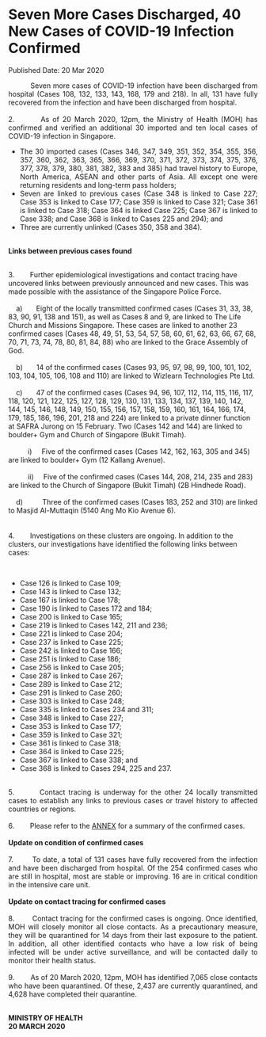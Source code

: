 <html>
    <meta http-equiv="Content-Type" content="text/html; charset=utf-8"/>
    <meta charset="utf-8"/>
    <title>Seven More Cases Discharged, 40 New Cases of COVID-19 Infection Confirmed</title>
    <body><h1>Seven More Cases Discharged, 40 New Cases of COVID-19 Infection Confirmed</h1>
    <p>Published Date: 20 Mar 2020</p> <p style="text-align: justify;">&nbsp; &nbsp; &nbsp; &nbsp; &nbsp; Seven more cases of COVID-19 infection have been discharged from hospital (Cases 108, 132, 133, 143, 168, 179 and 218). In all, 131 have fully recovered from the infection and have been discharged from hospital.<br><br>2.&nbsp; &nbsp; &nbsp; &nbsp; As of 20 March 2020, 12pm, the Ministry of Health (MOH) has confirmed and verified an additional 30 imported and ten local cases of COVID-19 infection in Singapore.</p> <ul><li style="text-align: justify;">The 30 imported cases (Cases 346, 347, 349, 351, 352, 354, 355, 356, 357, 360, 362, 363, 365, 366, 369, 370, 371, 372, 373, 374, 375, 376, 377, 378, 379, 380, 381, 382, 383 and 385) had travel history to Europe, North America, ASEAN and other parts of Asia. All except one were returning residents and long-term pass holders;</li><li style="text-align: justify;">Seven are linked to previous cases (Case 348 is linked to Case 227; Case 353 is linked to Case 177; Case 359 is linked to Case 321; Case 361 is linked to Case 318; Case 364 is linked Case 225; Case 367 is linked to Case 338; and Case 368 is linked to Cases 225 and 294); and</li><li style="text-align: justify;">Three are currently unlinked (Cases 350, 358 and 384).</li></ul><p style="text-align: justify;"><br><strong>Links between previous cases found</strong></p><p style=""><br>3.&nbsp; &nbsp; &nbsp; &nbsp; Further epidemiological investigations and contact tracing have uncovered links between previously announced and new cases. This was made possible with the assistance of the Singapore Police Force.<br><br>&nbsp; &nbsp; a)&nbsp; &nbsp; &nbsp; &nbsp;Eight of the locally transmitted confirmed cases (Cases 31, 33, 38, 83, 90, 91, 138 and 151), as well as Cases 8 and 9, are linked to The Life Church and Missions Singapore. These cases are linked to another 23 confirmed cases (Cases 48, 49, 51, 53, 54, 57, 58, 60, 61, 62, 63, 66, 67, 68, 70, 71, 73, 74, 78, 80, 81, 84, 88) who are linked to the Grace Assembly of God.<br><br>&nbsp; &nbsp; b)&nbsp; &nbsp; &nbsp; &nbsp;14 of the confirmed cases (Cases 93, 95, 97, 98, 99, 100, 101, 102, 103, 104, 105, 106, 108 and 110) are linked to Wizlearn Technologies Pte Ltd.<br><br>&nbsp; &nbsp; c)&nbsp; &nbsp; &nbsp; &nbsp;47 of the confirmed cases (Cases 94, 96, 107, 112, 114, 115, 116, 117, 118, 120, 121, 122, 125, 127, 128, 129, 130, 131, 133, 134, 137, 139, 140, 142, 144, 145, 146, 148, 149, 150, 155, 156, 157, 158, 159, 160, 161, 164, 166, 174, 179, 185, 186, 196, 201, 218 and 224) are linked to a private dinner function at SAFRA Jurong on 15 February. Two (Cases 142 and 144) are linked to boulder+ Gym and Church of Singapore (Bukit Timah).<br><br>&nbsp; &nbsp; &nbsp; &nbsp; &nbsp; i)&nbsp; &nbsp; &nbsp;Five of the confirmed cases (Cases 142, 162, 163, 305 and 345) are linked to boulder+ Gym (12 Kallang Avenue).<br><br>&nbsp; &nbsp; &nbsp; &nbsp; &nbsp; ii)&nbsp; &nbsp; &nbsp;Five of the confirmed cases (Cases 144, 208, 214, 235 and 283) are linked to the Church of Singapore (Bukit Timah) (2B Hindhede Road).<br><br>&nbsp; &nbsp; d)&nbsp; &nbsp; &nbsp; &nbsp; &nbsp; Three of the confirmed cases (Cases 183, 252 and 310) are linked to Masjid Al-Muttaqin (5140 Ang Mo Kio Avenue 6).<br><br><br>4.&nbsp; &nbsp; &nbsp; &nbsp; Investigations on these clusters are ongoing. In addition to the clusters, our investigations have identified the following links between cases:</p><p>&nbsp;</p> <ul><li style="text-align: justify;">Case 126 is linked to Case 109; </li><li style="text-align: justify;">Case 143 is linked to Case 132; </li><li style="text-align: justify;">Case 167 is linked to Case 178; </li><li style="text-align: justify;">Case 190 is linked to Cases 172 and 184; </li><li style="text-align: justify;">Case 200 is linked to Case 165; </li><li style="text-align: justify;">Case 219 is linked to Cases 142, 211 and 236; </li><li style="text-align: justify;">Case 221 is linked to Case 204; </li><li style="text-align: justify;">Case 237 is linked to Case 225;</li><li style="text-align: justify;">Case 242 is linked to Case 166;</li><li style="text-align: justify;">Case 251 is linked to Case 186;</li><li style="text-align: justify;">Case 256 is linked to Case 205;</li><li style="text-align: justify;">Case 287 is linked to Case 267; </li><li style="text-align: justify;">Case 289 is linked to Case 212; </li><li style="text-align: justify;">Case 291 is linked to Case 260; </li><li style="text-align: justify;">Case 303 is linked to Case 248; </li><li style="text-align: justify;">Case 335 is linked to Cases 234 and 311; </li><li style="text-align: justify;">Case 348 is linked to Case 227;</li><li style="text-align: justify;">Case 353 is linked to Case 177;</li><li style="text-align: justify;">Case 359 is linked to Case 321;</li><li style="text-align: justify;">Case 361 is linked to Case 318;</li><li style="text-align: justify;">Case 364 is linked to Case 225;</li><li style="text-align: justify;">Case 367 is linked to Case 338; and</li><li style="text-align: justify;">Case 368 is linked to Cases 294, 225 and 237.</li></ul><p style="text-align: justify;"><br>5.&nbsp; &nbsp; &nbsp; &nbsp; Contact tracing is underway for the other 24 locally transmitted cases to establish any links to previous cases or travel history to affected countries or regions.<br><br>6.&nbsp; &nbsp; &nbsp; &nbsp; Please refer to the <u><a href="/docs/librariesprovider5/pressroom/press-releases/annex_moh-press-release---seven-more-cases-discharged-40-new-cases-of-covid-19-infection-confirmed-20-mar-2020.pdf?sfvrsn=e27a4fce_0" title="ANNEX_MOH Press Release - Seven more cases discharged, 40 new cases of COVID-19 infection confirmed, 20 Mar 2020">ANNEX</a></u>&nbsp;for a summary of the confirmed cases.<br><br><strong>Update on condition of confirmed cases<br><br></strong>7.&nbsp; &nbsp; <strong>&nbsp; &nbsp;&nbsp;</strong>To date, a total of 131 cases have fully recovered from the infection and have been discharged from hospital. Of the 254 confirmed cases who are still in hospital, most are stable or improving. 16 are in critical condition in the intensive care unit.<br><br><strong>Update on contact tracing for confirmed cases<br><br></strong>8.&nbsp; &nbsp; &nbsp; <strong>&nbsp;&nbsp;</strong>Contact tracing for the confirmed cases is ongoing. Once identified, MOH will closely monitor all close contacts. As a precautionary measure, they will be quarantined for 14 days from their last exposure to the patient. In addition, all other identified contacts who have a low risk of being infected will be under active surveillance, and will be contacted daily to monitor their health status.<br><br>9.&nbsp; &nbsp; &nbsp; &nbsp; As of 20 March 2020, 12pm, MOH has identified 7,065 close contacts who have been quarantined. Of these, 2,437 are currently quarantined, and 4,628 have completed their quarantine.</p><div> <p style="text-align: justify;"><strong><br>MINISTRY OF HEALTH<br></strong><strong>20 MARCH 2020</strong></p> </div></body>
</html>